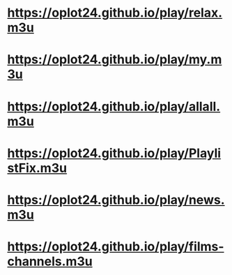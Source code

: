 # https://oplot24.github.io/play/relax.m3u
# https://oplot24.github.io/play/my.m3u
# https://oplot24.github.io/play/allall.m3u
# https://oplot24.github.io/play/PlaylistFix.m3u
# https://oplot24.github.io/play/news.m3u
# https://oplot24.github.io/play/films-channels.m3u
